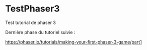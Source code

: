 # TestPhaser3
Test tutorial de phaser 3


Dernière phase du tutoriel suivie : 

https://phaser.io/tutorials/making-your-first-phaser-3-game/part1
